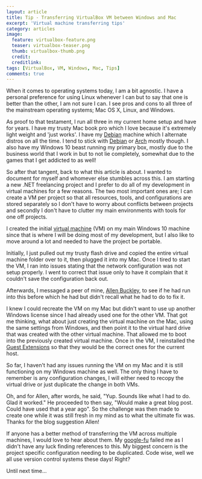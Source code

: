 ```yaml
---
layout: article
title: Tip - Transferring VirtualBox VM between Windows and Mac
excerpt: 'Virtual machine transferring tips'
category: articles
image:
  feature: virtualbox-feature.png
  teaser: virtualbox-teaser.png
  thumb: virtualbox-thumb.png
  credit: 
  creditlink: 
tags: [VirtualBox, VM, Windows, Mac, Tips]
comments: true
---
```


When it comes to operating systems today, I am a bit agnostic. I  have a personal preference for using Linux whenever I can but to say that one is better than the other, I am not sure I can. I see pros and cons to all three of the mainstream operating systems; Mac OS X, Linux, and Windows. 

As proof to that testament, I run all three in my current home setup and have for years. I have my trusty Mac book pro which I love because it's extremely light weight and 'just works'. I have my [Debian][1] machine which I alternate distros on all the time. I tend to stick with [Debian][2] or [Arch][3] mostly though. I also have my Windows 10 beast running my primary box, mostly due to the business world that I work in but to not lie completely, somewhat due to the games that I get addicted to as well! 

So after that tangent, back to what this article is about. I wanted to document for myself and whomever else stumbles across this. I am starting a new .NET freelancing project and I prefer to do all of my development in virtual machines for a few reasons. The two most important ones are; I can create a VM per project so that all resources, tools, and configurations are stored separately so I don't have to worry about conflicts between projects and secondly I don't have to clutter my main environments with tools for one off projects. 

I created the initial [virtual machine][4] (VM) on my main Windows 10 machine since that is where I will be doing most of my development, but I also like to move around a lot and needed to have the project be portable.

Initially, I just pulled out my trusty flash drive and copied the entire virtual machine folder over to it, then plugged it into my Mac. Once I tired to start the VM, I ran into issues stating that the network configuration was not setup properly. I went to correct that issue only to have it complain that it couldn't save the configuration back out. 

Afterwards, I messaged a peer of mine, [Allen Buckley][5], to see if he had run into this before which he had but didn't recall what he had to do to fix it. 

I knew I could recreate the VM on my Mac but didn't want to use up another Windows license since I had already used one for the other VM. That got me thinking, what about just creating the virtual machine on the Mac, using the same settings from Windows, and then point it to the virtual hard drive that was created with the other virtual machine. That allowed me to boot into the previously created virtual machine. Once in the VM, I reinstalled the [Guest Extensions][6] so that they would be the correct ones for the current host. 

So far, I haven't had any issues running the VM on my Mac and it is still functioning on my Windows machine as well. The only thing I have to remember is any configuration changes, I will either need to recopy the virtual drive or just duplicate the change in both VMs. 

Oh, and for Allen, after words, he said, "Yup. Sounds like what I had to do. Glad it worked." He proceeded to then say, "Would make a great blog post. Could have used that a year ago". So the challenge was then made to create one while it was still fresh in my mind as to what the ultimate fix was. Thanks for the blog suggestion Allen!

If anyone has a better method of transferring the VM across multiple machines, I would love to hear about them. My [google-fu][7] failed me as I didn't have any luck finding references to this. My biggest concern is the project specific configuration needing to be duplicated. Code wise, well we all use version control systems these days! Right? 

Until next time...

[1]:	https://www.archlinux.org/
[2]:	https://www.debian.org/ "Debian"
[3]:	https://www.archlinux.org/ "Arch"
[4]:	https://en.wikipedia.org/wiki/Virtual_machine "Virtual Machine"
[5]:	http://allenbuckley.com/ "Allen Buckley"
[6]:	https://www.virtualbox.org/wiki/Downloads
[7]:	https://en.wiktionary.org/wiki/Google-fu